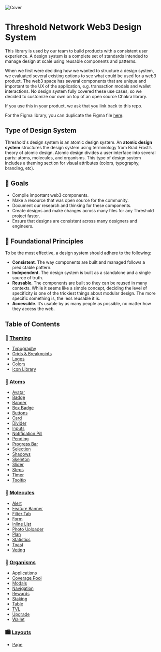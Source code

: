 ![Cover](https://user-images.githubusercontent.com/57226633/196226121-eb42efc1-e247-44a7-bfbb-3b35142b5eb4.png)

# Threshold Network Web3 Design System

This library is used by our team to build products with a consistent user experience. A design system is a complete set of standards intended to manage design at scale using reusable components and patterns.

When we first were deciding how we wanted to structure a design system, we evaluated several existing options to see what could be used for a web3 product. The web3 space has several components that are unique and important to the UX of the application, e.g. transaction modals and wallet interactions. No design system fully covered these use cases, so we decided to customize our own on top of an open source Chakra library.

If you use this in your product, we ask that you link back to this repo.

For the Figma library, you can duplicate the Figma file [here](https://www.figma.com/file/zZi2fYDUjWEMPQJWAt8VWv/Threshold-DS?node-id=3436%3A24296).

## Type of Design System
Threshold's design system is an atomic design system. An **atomic design system** structures the design system using terminology from Brad Frost’s theory of atomic design. Atomic design divides a user interface into several parts: atoms, molecules, and organisms. This type of design system includes a theming section for visual attributes (colors, typography, branding, etc). 

## 🎯 Goals
* Compile important web3 components.
* Make a resource that was open source for the community.
* Document our research and thinking for these components.
* Create designs and make changes across many files for any Threshold project faster.
* Ensure that designs are consistent across many designers and engineers.

## 📓 Foundational Principles
To be the most effective, a design system should adhere to the following:
* **Consistent**. The way components are built and managed follows a predictable pattern.
* **Independent**. The design system is built as a standalone and a single source of truth.
* **Reusable**. The components are built so they can be reused in many contexts. While it seems like a simple concept, deciding the level of specificity is one of the trickiest things about modular design. The more specific something is, the less reusable it is.
* **Accessible**. It’s usable by as many people as possible, no matter how they access the web.

## Table of Contents

### 🎨 [Theming](https://github.com/threshold-network/design-system-docs/tree/main/theming)
  * [Typography](https://github.com/threshold-network/design-system-docs/blob/main/theming/typography.md)
  * [Grids & Breakpoints](https://github.com/threshold-network/design-system-docs/blob/main/theming/gridsbreakpoints.md)
  * [Logos](https://github.com/threshold-network/design-system-docs/blob/main/theming/logos.md)
  * [Colors](https://github.com/threshold-network/design-system-docs/blob/main/theming/colors.md)
  * [Icon Library](https://github.com/threshold-network/design-system-docs/blob/main/theming/iconlibrary.md)

### 🧱 [Atoms](https://github.com/threshold-network/design-system-docs/tree/main/atoms)
  * [Avatar](https://github.com/threshold-network/design-system-docs/blob/main/atoms/avatar.md)
  * [Badge](https://github.com/threshold-network/design-system-docs/blob/main/atoms/badge.md)
  * [Banner](https://github.com/threshold-network/design-system-docs/blob/main/atoms/banner.md)
  * [Box Badge](https://github.com/threshold-network/design-system-docs/blob/main/atoms/box-badge.md)
  * [Buttons](https://github.com/threshold-network/design-system-docs/blob/main/atoms/buttons.md)
  * [Card](https://github.com/threshold-network/design-system-docs/blob/main/atoms/card.md)
  * [Divider](https://github.com/threshold-network/design-system-docs/blob/main/atoms/divider.md)
  * [Inputs](https://github.com/threshold-network/design-system-docs/blob/main/atoms/inputs.md)
  * [Notification Pill](https://github.com/threshold-network/design-system-docs/blob/main/atoms/notification-pill.md)
  * [Pending](https://github.com/threshold-network/design-system-docs/blob/main/atoms/pending.md)
  * [Progress Bar](https://github.com/threshold-network/design-system-docs/blob/main/atoms/progress-bar.md)
  * [Selection](https://github.com/threshold-network/design-system-docs/blob/main/atoms/selection.md)
  * [Shadows](https://github.com/threshold-network/design-system-docs/blob/main/atoms/shadow.md)
  * [Skeleton](https://github.com/threshold-network/design-system-docs/blob/main/atoms/skeletons.md)
  * [Slider](https://github.com/threshold-network/design-system-docs/blob/main/atoms/slider.md)
  * [Steps](https://github.com/threshold-network/design-system-docs/blob/main/atoms/steps.md)
  * [Timer](https://github.com/threshold-network/design-system-docs/blob/main/atoms/timer.md)
  * [Tooltip](https://github.com/threshold-network/design-system-docs/blob/main/atoms/tooltip.md)

### 🏡 [Molecules](https://github.com/threshold-network/design-system-docs/tree/main/molecules)
  * [Alert](https://github.com/threshold-network/design-system-docs/blob/main/molecules/alerts.md)
  * [Feature Banner](https://github.com/threshold-network/design-system-docs/blob/main/molecules/feature-banner.md)
  * [Filter Tab](https://github.com/threshold-network/design-system-docs/blob/main/molecules/filter.md)
  * [Form](https://github.com/threshold-network/design-system-docs/blob/main/molecules/form.md)
  * [Inline List](https://github.com/threshold-network/design-system-docs/blob/main/molecules/inline-list.md)
  * [Photo Uploader](https://github.com/threshold-network/design-system-docs/blob/main/molecules/photo-uploader.md)
  * [Plan](https://github.com/threshold-network/design-system-docs/blob/main/molecules/plan.md)
  * [Statistics](https://github.com/threshold-network/design-system-docs/blob/main/molecules/statistics.md)
  * [Toast](https://github.com/threshold-network/design-system-docs/blob/main/molecules/toast.md)
  * [Voting](https://github.com/threshold-network/design-system-docs/blob/main/molecules/voting.md)
  
### 🏢 [Organisms](https://github.com/threshold-network/design-system-docs/tree/main/organisms)
  * [Applications](https://github.com/threshold-network/design-system-docs/blob/main/organisms/application.md)
  * [Coverage Pool](https://github.com/threshold-network/design-system-docs/blob/main/organisms/coverage-pool.md)
  * [Modals](https://github.com/threshold-network/design-system-docs/blob/main/organisms/modals.md)
  * [Navigation](https://github.com/threshold-network/design-system-docs/blob/main/organisms/navigation.md)
  * [Rewards](https://github.com/threshold-network/design-system-docs/blob/main/organisms/rewards.md)
  * [Staking](https://github.com/threshold-network/design-system-docs/blob/main/organisms/staking.md)
  * [Table](https://github.com/threshold-network/design-system-docs/blob/main/organisms/table.md)
  * [TVL](https://github.com/threshold-network/design-system-docs/blob/main/organisms/TVL.md)
  * [Upgrade](https://github.com/threshold-network/design-system-docs/blob/main/organisms/upgrade.md)
  * [Wallet](https://github.com/threshold-network/design-system-docs/blob/main/organisms/wallet.md)

  
### 🏙️ [Layouts](https://github.com/threshold-network/design-system-docs/tree/main/layouts)
  * [Page](https://github.com/threshold-network/design-system-docs/blob/main/layouts/pages.md)
